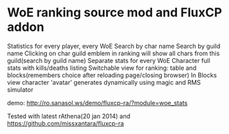 WoE ranking source mod and FluxCP addon
=======


Statistics for every player, every WoE
Search by char name
Search by guild name
Clicking on char guild emblem in ranking will show all chars from this guild(search by guild name)
Separate stats for every WoE
Character full stats with kills/deaths listing
Switchable view for ranking: table and blocks(remembers choice after reloading page/closing browser)
In Blocks view character 'avatar' generates dynamically using magic and RMS simulator

demo: http://ro.sanasol.ws/demo/fluxcp-ra/?module=woe_stats

Tested with latest rAthena(20 jan 2014) and https://github.com/missxantara/fluxcp-ra